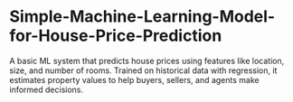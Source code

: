 # Simple-Machine-Learning-Model-for-House-Price-Prediction
A basic ML system that predicts house prices using features like location, size, and number of rooms. Trained on historical data with regression, it estimates property values to help buyers, sellers, and agents make informed decisions.
